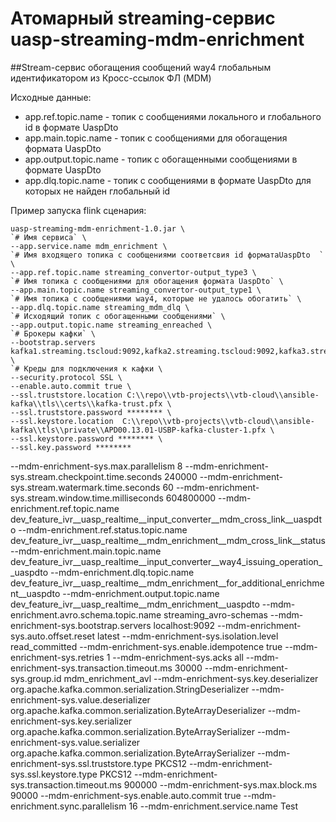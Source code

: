 # Атомарный streaming-сервис uasp-streaming-mdm-enrichment

##Stream-cервис обогащения сообщений way4 глобальным идентификатором из Кросс-ссылок ФЛ (MDM)

Исходные данные:

- app.ref.topic.name - топик с сообщениями локального и глобального id в формате UaspDto
- app.main.topic.name - топик с сообщениями для обогащения формата UaspDto
- app.output.topic.name - топик с обогащенными сообщениями в формате UaspDto
- app.dlq.topic.name - топик с сообщениями в формате UaspDto для которых не найден глобальный id



Пример запуска flink сценария:  
```
uasp-streaming-mdm-enrichment-1.0.jar \
`# Имя сервиса` \
--app.service.name mdm_enrichment \
`# Имя входящего топика с сообщениями cоответсвия id форматаUaspDto  ` \
--app.ref.topic.name streaming_convertor-output_type3 \
`# Имя топика с сообщениями для обогащения формата UaspDto` \
--app.main.topic.name streaming_convertor-output_type1 \
`# Имя топика с сообщениями way4, которые не удалось обогатить` \
--app.dlq.topic.name streaming_mdm_dlq \
`# Исходящий топик с обогащенными сообщениями` \
--app.output.topic.name streaming_enreached \
`# Брокеры кафки` \
--bootstrap.servers kafka1.streaming.tscloud:9092,kafka2.streaming.tscloud:9092,kafka3.streaming.tscloud:9092,kafka4.streaming.tscloud:9092,kafka5.streaming.tscloud:9092 \
`# Креды для подключения к кафки \
--security.protocol SSL \
--enable.auto.commit true \
--ssl.truststore.location C:\\repo\\vtb-projects\\vtb-cloud\\ansible-kafka\\tls\\certs\\kafka-trust.pfx \
--ssl.truststore.password ******** \
--ssl.keystore.location  C:\\repo\\vtb-projects\\vtb-cloud\\ansible-kafka\\tls\\private\\APD00.13.01-USBP-kafka-cluster-1.pfx \
--ssl.keystore.password ******** \
--ssl.key.password ********
```




--mdm-enrichment-sys.max.parallelism 8 
--mdm-enrichment-sys.stream.checkpoint.time.seconds 240000 
--mdm-enrichment-sys.stream.watermark.time.seconds 60 
--mdm-enrichment-sys.stream.window.time.milliseconds 604800000 
--mdm-enrichment.ref.topic.name dev_feature_ivr__uasp_realtime__input_converter__mdm_cross_link__uaspdto 
--mdm-enrichment.ref.status.topic.name dev_feature_ivr__uasp_realtime__mdm_enrichment__mdm_cross_link__status 
--mdm-enrichment.main.topic.name dev_feature_ivr__uasp_realtime__input_converter__way4_issuing_operation__uaspdto 
--mdm-enrichment.dlq.topic.name dev_feature_ivr__uasp_realtime__mdm_enrichment__for_additional_enrichment__uaspdto 
--mdm-enrichment.output.topic.name dev_feature_ivr__uasp_realtime__mdm_enrichment__uaspdto 
--mdm-enrichment.avro.schema.topic.name streaming_avro-schemas 
--mdm-enrichment-sys.bootstrap.servers localhost:9092 
--mdm-enrichment-sys.auto.offset.reset latest 
--mdm-enrichment-sys.isolation.level read_committed 
--mdm-enrichment-sys.enable.idempotence true 
--mdm-enrichment-sys.retries 1 
--mdm-enrichment-sys.acks all 
--mdm-enrichment-sys.transaction.timeout.ms 30000 
--mdm-enrichment-sys.group.id mdm_enrichment_avl
--mdm-enrichment-sys.key.deserializer org.apache.kafka.common.serialization.StringDeserializer 
--mdm-enrichment-sys.value.deserializer org.apache.kafka.common.serialization.ByteArrayDeserializer 
--mdm-enrichment-sys.key.serializer org.apache.kafka.common.serialization.ByteArraySerializer 
--mdm-enrichment-sys.value.serializer org.apache.kafka.common.serialization.ByteArraySerializer 
--mdm-enrichment-sys.ssl.truststore.type PKCS12 
--mdm-enrichment-sys.ssl.keystore.type PKCS12 
--mdm-enrichment-sys.transaction.timeout.ms 900000 
--mdm-enrichment-sys.max.block.ms 90000 
--mdm-enrichment-sys.enable.auto.commit true 
--mdm-enrichment.sync.parallelism 16
--mdm-enrichment.service.name Test